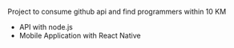 Project to consume github api and find programmers within 10 KM

- API with node.js
- Mobile Application with React Native

